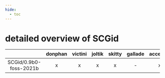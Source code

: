 ```yaml
---
hide:
  - toc
---
```


detailed overview of SCGid
==========================

| |donphan|victini|joltik|skitty|gallade|accelgor|swalot|doduo|
| :---: | :---: | :---: | :---: | :---: | :---: | :---: | :---: | :---: |
|SCGid/0.9b0-foss-2021b|x|x|x|x|-|x|x|x|
